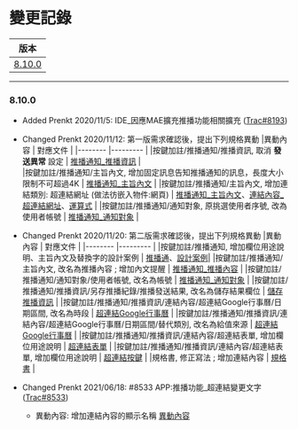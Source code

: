 變更記錄
===
| 版本 |
| :---: |
| [8.10.0](#v8_10_0) |

***
### <a id='v8_10_0'></a>8.10.0
* Added Prenkt 2020/11/5: IDE_因應MAE擴充推播功能相關擴充 ([Trac#8193])

* Changed Prenkt 2020/11/12: 第一版需求確認後，提出下列規格異動 
    |異動內容 | 對應文件 |
    |-------- |--------- |
    |按鍵加註/推播通知/推播資訊, 取消 **發送異常** 設定                             | [推播通知_推播資訊][link_fieldbreak5] |          
    |按鍵加註/推播通知/主旨內文, 增加固定訊息告知推播通知的訊息，長度大小限制不可超過4K | [推播通知_主旨內文][link_fieldbreak3] | 
    |按鍵加註/推播通知/主旨內文, 增加連結類別: 超連結網址 (做法彷嵌入物件:網頁)        | [推播通知_主旨內文][link_fieldbreak3]、[連結內容_超連結網址][link_linkurl]、[運算式][link_expression] |
    |按鍵加註/推播通知/通知對象, 原挑選使用者序號, 改為 使用者帳號                    | [推播通知_通知對象][link_fieldbreak4] |
    
* Changed Prenkt 2020/11/20: 第二版需求確認後，提出下列規格異動
    |異動內容 | 對應文件 |
    |-------- |--------- |
    |按鍵加註/推播通知, 增加欄位用途說明、主旨內文及替換字的設計案例                            | [推播通][link_maenotice]、[設計案例][link_case1]|
    |按鍵加註/推播通知/主旨內文, 改名為推播內容 ; 增加內文提醒                                 | [推播通知_推播內容][link_fieldbreak3] |
    |按鍵加註/推播通知/通知對象/使用者帳號, 改名為帳號                                         | [推播通知_通知對象][link_fieldbreak4] |
    |按鍵加註/推播通知/推播資訊/另存推播紀錄/推播發送結果, 改名為儲存結果欄位                    | [儲存推播資訊][link_savenoticeinfo] |
    |按鍵加註/推播通知/推播資訊/連結內容/超連結Google行事曆/日期區間, 改名為時段                 | [超連結Google行事曆][link_linkgooglecalendar] |
    |按鍵加註/推播通知/推播資訊/連結內容/超連結Google行事曆/日期區間/替代類別, 改名為給值來源     | [超連結Google行事曆][link_linkgooglecalendar] |
    |按鍵加註/推播通知/推播資訊/連結內容/超連結表單, 增加欄位用途說明                            | [超連結表單][link_linkform] |
    |按鍵加註/推播通知/推播資訊/連結內容/超連結表單, 增加欄位用途說明                            | [超連結按鍵][link_linkbutton] |
    |規格書, 修正寫法 ; 增加連結內容                                                          | [規格書][link_specification] |

* Changed Prenkt 2021/06/18: #8533 APP:推播功能_超連結變更文字  ([Trac#8533])
    * 異動內容: 增加連結內容的顯示名稱 [異動內容][link_show_name]



<!-- 超連結 -->
[link_maenotice]:BAMAENotice.md "推播通知"
[link_fieldbreak3]:BAMAENotice.md#fieldbreak3 "欄位說明/主旨內文"
[link_fieldbreak4]:BAMAENotice.md#fieldbreak4 "欄位說明/通知對象"
[link_fieldbreak5]:BAMAENotice.md#fieldbreak5 "欄位說明/推播資訊"
[link_linkurl]:MAENotice-Link-URL.md "超連結網址"
[link_savenoticeinfo]:MAENotice-SaveNoticeInfo.md "儲存推播資訊"
[link_linkform]:MAENotice-Link-Form.md "超連結表單"
[link_linkbutton]:MAENotice-Link-Button.md "超連結按鍵"
[link_linkgooglecalendar]:MAENotice-Link-GoogleCalendar.md "連結內容_超連結Google行事曆"

[link_specification]:AffectModify-Specification.md "規格書產出"
[link_expression]:Expression.md "運算式"

[link_case1]:DesignCaseDes.md#case1
[Trac#8193]:http://trac.uneec.com/trac/neco/ticket/8193 "#8193"
[Trac#8533]:http://trac.uneec.com/trac/neco/ticket/8533#comment:2 "#8533"
[link_show_name]:BAMAENotice#link_show_name